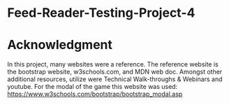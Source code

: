 # Feed-Reader-Testing-Project-4

# Acknowledgment 
In this project, many websites were a reference. The reference website is the bootstrap website, w3schools.com, and MDN web doc. Amongst other additional resources, utilize were Technical Walk-throughs & Webinars and youtube. For the modal of the game this website was used: https://www.w3schools.com/bootstrap/bootstrap_modal.asp

